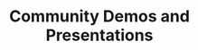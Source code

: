 ---
type: docs
title: "Community Demos and Presentations"
linkTitle: "Community Demos and Presentations"
weight: 3
description: >
  Demos and Presentations featured by our community contributors and users
---